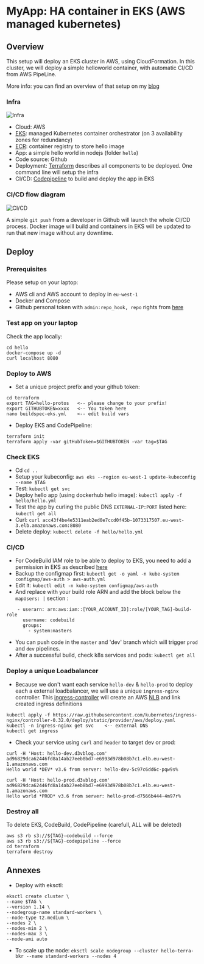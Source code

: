 # MyApp: HA container in EKS (AWS managed kubernetes)

## Overview

This setup will deploy an EKS cluster in AWS, using CloudFormation. In this cluster, we will deploy a simple helloworld container, with automatic CI/CD from AWS PipeLine.

More info: you can find an overview of that setup on my [blog](https://greg.satoshi.tech/eks)

### Infra
![Infra](./.github/images/myapp-eks-infra.png)

- Cloud: AWS
- [EKS](https://aws.amazon.com/eks): managed Kubernetes container orchestrator (on 3 availability zones for redundancy)
- [ECR](https://aws.amazon.com/ecr): container registry to store hello image
- App: a simple hello world in nodejs (folder `hello`)
- Code source: Github
- Deployment: [Terraform](https://www.terraform.io/) describes all components to be deployed. One command line will setup the infra
- CI/CD: [Codepipeline](https://aws.amazon.com/codepipeline) to build and deploy the app in EKS


### CI/CD flow diagram

![CI/CD](./.github/images/myapp-eks-cicd.png)

A simple `git push` from a developer in Github will launch the whole CI/CD process. Docker image will build and containers in EKS will be updated to run that new image without any downtime.

## Deploy

### Prerequisites
Please setup on your laptop:
- AWS cli and AWS account to deploy in `eu-west-1`
- Docker and Compose
- Github personal token with `admin:repo_hook, repo` rights from [here](https://github.com/settings/tokens)

### Test app on your laptop
Check the app locally:
```
cd hello
docker-compose up -d
curl localhost 8080
```

### Deploy to AWS
- Set a unique project prefix and your github token:
```
cd terraform
export TAG=hello-protos   <-- please change to your prefix!
export GITHUBTOKEN=xxxx   <-- You token here
nano buildspec-eks.yml    <-- edit build vars
```
- Deploy EKS and CodePipeline: 
```
terraform init
terraform apply -var gitHubToken=$GITHUBTOKEN -var tag=$TAG
```

### Check EKS
- Cd `cd ..`
- Setup your kubeconfig: `aws eks --region eu-west-1 update-kubeconfig --name $TAG`
- Test: `kubectl get svc`
- Deploy hello app (using dockerhub hello image): `kubectl apply -f hello/hello.yml` 
- Test the app by curling the public DNS `EXTERNAL-IP:PORT` listed here: `kubectl get all`
- Curl: `curl acc43f4be4e5311eab2ed0e7ccd0f45b-1073317507.eu-west-3.elb.amazonaws.com:8080`
- Delete deploy: `kubectl delete -f hello/hello.yml`

### CI/CD
- For CodeBuild IAM role to be able to deploy to EKS, you need to add a permission in EKS as described [here](https://docs.aws.amazon.com/eks/latest/userguide/add-user-role.html)
- Backup the configmap first: `kubectl get -o yaml -n kube-system configmap/aws-auth > aws-auth.yml`
- Edit it: `kubectl edit -n kube-system configmap/aws-auth`
- And replace with your build role ARN and add the block below the `mapUsers: |` section :
```
    - userarn: arn:aws:iam::[YOUR_ACCOUNT_ID]:role/[YOUR_TAG]-build-role
      username: codebuild
      groups:
        - system:masters
```
- You can push code in the `master` and 'dev' branch which will trigger `prod` and `dev` pipelines.
- After a successful build, check k8s services and pods: `kubectl get all`

### Deploy a unique Loadbalancer
- Because we don't want each service `hello-dev` & `hello-prod` to deploy each a external loadbalancer, we will use a unique `ingress-nginx` controller. This [ingress-controller](https://kubernetes.github.io/ingress-nginx/deploy/#aws) will create an AWS [NLB](https://docs.aws.amazon.com/elasticloadbalancing/latest/network/introduction.html) and link created ingress definitions
```
kubectl apply -f https://raw.githubusercontent.com/kubernetes/ingress-nginx/controller-0.32.0/deploy/static/provider/aws/deploy.yaml
kubectl -n ingress-nginx get svc    <-- external DNS
kubectl get ingress
```
- Check your service using `curl` and `header` to target dev or prod: 
```
curl -H 'Host: hello-dev.d3vblog.com' ad96829dca62446fd8a14ab27eeb8bd7-e6993d978b08b7c1.elb.eu-west-1.amazonaws.com
Hello world *DEV* v3.6 from server: hello-dev-5c97c6dd6c-pqw9s%

curl -H 'Host: hello-prod.d3vblog.com' ad96829dca62446fd8a14ab27eeb8bd7-e6993d978b08b7c1.elb.eu-west-1.amazonaws.com
Hello world *PROD* v3.6 from server: hello-prod-d7566b444-4m97r%
```

### Destroy all
To delete EKS, CodeBuild, CodePipeline (carefull, ALL will be deleted)
```
aws s3 rb s3://${TAG}-codebuild --force
aws s3 rb s3://${TAG}-codepipeline --force
cd terraform
terraform destroy
```

## Annexes

- Deploy with eksctl:
```
eksctl create cluster \
--name $TAG \
--version 1.14 \
--nodegroup-name standard-workers \
--node-type t2.medium \
--nodes 2 \
--nodes-min 2 \
--nodes-max 3 \
--node-ami auto
```
- To scale up the node: `eksctl scale nodegroup --cluster hello-terra-bkr --name standard-workers --nodes 4`
